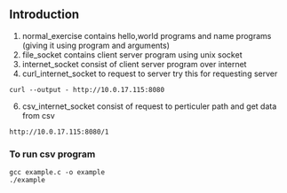 ## Introduction
1. normal_exercise contains hello,world programs and name programs (giving it using program and arguments)
2. file_socket contains client server program using unix socket
3. internet_socket consist of client server program over internet
4. curl_internet_socket to request to server
   try this for requesting server
```
curl --output - http://10.0.17.115:8080
```
6. csv_internet_socket consist of request to perticuler path and get data from csv

```
http://10.0.17.115:8080/1
```

### To run csv program
```
gcc example.c -o example
./example
```
